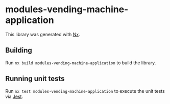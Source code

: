 # modules-vending-machine-application

This library was generated with [Nx](https://nx.dev).

## Building

Run `nx build modules-vending-machine-application` to build the library.

## Running unit tests

Run `nx test modules-vending-machine-application` to execute the unit tests via [Jest](https://jestjs.io).
